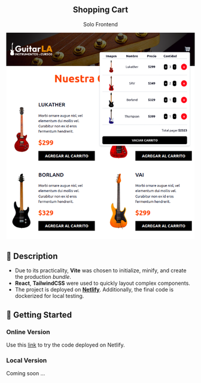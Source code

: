 <div align="center">
  <h2>Shopping Cart</h2>
  <p>
    Solo Frontend
  </p>
  <img src="portada.png"></img>
</div>

## 📜 Description

- Due to its practicality, **Vite** was chosen to initialize, minify, and create the production *bundle*.
- **React**, **TailwindCSS** were used to quickly layout complex components.
- The project is deployed on [**Netlify**](https://stunning-syrniki-3d3482.netlify.app/). Additionally, the final code is dockerized for local testing.

## 🚀 Getting Started

### **Online Version**

Use this [link](https://stunning-syrniki-3d3482.netlify.app/ "Test Demo") to try the code deployed on Netlify.


### **Local Version**
Coming soon ...